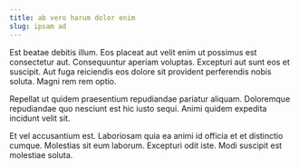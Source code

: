 ```yaml
---
title: ab vero harum dolor enim
slug: ipsam ad
---
```


Est beatae debitis illum. Eos placeat aut velit enim ut possimus est consectetur aut. Consequuntur aperiam voluptas. Excepturi aut sunt eos et suscipit. Aut fuga reiciendis eos dolore sit provident perferendis nobis soluta. Magni rem rem optio.

Repellat ut quidem praesentium repudiandae pariatur aliquam. Doloremque repudiandae quo nesciunt est hic iusto sequi. Animi quidem expedita incidunt velit sit.

Et vel accusantium est. Laboriosam quia ea animi id officia et et distinctio cumque. Molestias sit eum laborum. Excepturi odit iste. Modi suscipit est molestiae soluta.
